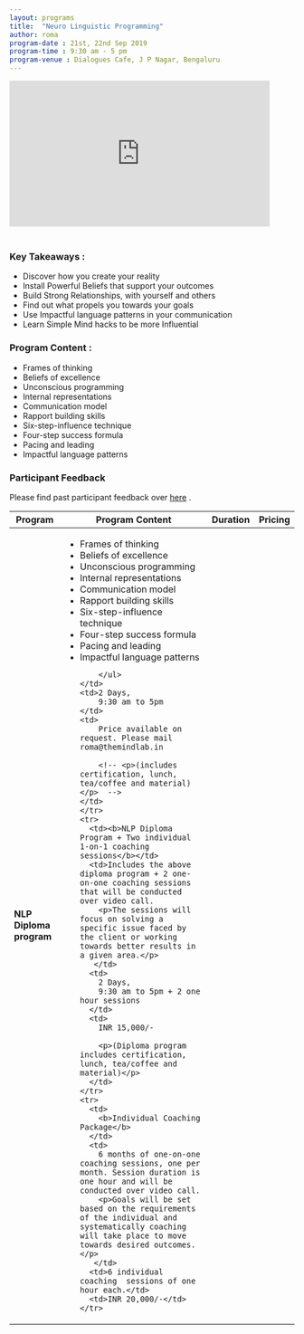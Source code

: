 ```yaml
---
layout: programs
title:  "Neuro Linguistic Programming"
author: roma
program-date : 21st, 22nd Sep 2019
program-time : 9:30 am - 5 pm
program-venue : Dialogues Cafe, J P Nagar, Bengaluru
---
```

<iframe style="margin-bottom:20px" width="460" height="258" src="https://youtube.com/embed/8TBSvDN9IGQ" frameborder="0" allow="" allowfullscreen></iframe>


### Key Takeaways :​
 * Discover how you create your reality
 * Install Powerful Beliefs that support your outcomes
 * Build Strong Relationships, with yourself and others
 * Find out what propels you towards your goals
 * Use Impactful language patterns in your communication
 * Learn Simple Mind hacks to be more Influential

### Program Content :​
* Frames of thinking
* Beliefs of excellence
* Unconscious programming
* Internal representations
* Communication model
* Rapport building skills
* Six-step-influence technique
* Four-step success formula
* Pacing and leading
* Impactful language patterns

### Participant Feedback
Please find past participant feedback over <a href="https://www.facebook.com/pg/themindlabtraining/reviews/?ref=page_internal">here</a> .


<table class="table table-bordered table-hover pricing">
  <thead>
    <tr>
      <th>Program</th>
      <th>Program Content</th>
      <th>Duration</th>
      <th>Pricing</th>
    </tr>
  </thead>
  <tbody>
    <tr>
      <td>
        <b>NLP Diploma program</b>
      </td>
      <td>
        <ul>
        <li>Frames of thinking</li>
        <li>Beliefs of excellence</li>
        <li>Unconscious programming</li>
        <li>Internal representations</li>
        <li>Communication model</li>
        <li>Rapport building skills</li>
        <li>Six-step-influence technique</li>
        <li>Four-step success formula</li>
        <li>Pacing and leading</li>
        <li>Impactful language patterns</li>

        </ul>
    </td>
    <td>2 Days,
        9:30 am to 5pm
    </td>
    <td>
        Price available on request. Please mail roma@themindlab.in

        <!-- <p>(includes certification, lunch, tea/coffee and material)</p>  -->
    </td>
    </tr>
    <tr>
      <td><b>NLP Diploma Program + Two individual 1-on-1 coaching sessions</b></td>
      <td>Includes the above diploma program + 2 one-on-one coaching sessions that will be conducted over video call. 
        <p>The sessions will focus on solving a specific issue faced by the client or working towards better results in a given area.</p>
       </td>
      <td>
        2 Days,
        9:30 am to 5pm + 2 one hour sessions
      </td>
      <td>
        INR 15,000/-

        <p>(Diploma program includes certification, lunch, tea/coffee and material)</p>
      </td>
    </tr>
    <tr>
      <td>
        <b>Individual Coaching Package</b>
      </td>
      <td>
        6 months of one-on-one coaching sessions, one per month. Session duration is one hour and will be conducted over video call.
        <p>Goals will be set based on the requirements of the individual and systematically coaching will take place to move towards desired outcomes.</p>
       </td>
      <td>6 individual coaching  sessions of one hour each.</td>
      <td>INR 20,000/-</td>
    </tr>
    

  </tbody>

